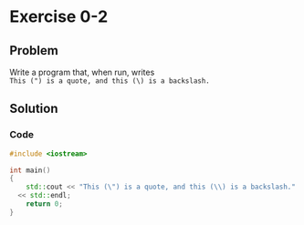 # Exercise 0-2

## Problem
Write a program that, when run, writes  
`This (") is a quote, and this (\) is a backslash.`

## Solution

### Code
```Cpp
#include <iostream>

int main()
{
	std::cout << "This (\") is a quote, and this (\\) is a backslash." 
  << std::endl;
	return 0;
}
```
